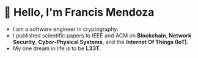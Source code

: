 ﻿# 🔐 Hello, I'm Francis Mendoza
 <!--![alt text](https://github.com/fmendoz7/fmendoz7/blob/master/Arasaka_Logotype_Red.png?raw=true)-->
- I am a software engineer in cryptography.
- I published scientific papers to IEEE and ACM on **Blockchain**, **Network Security**, **Cyber-Physical Systems**, and the **Internet Of Things (IoT)**.
- My one dream in life is to be **L33T**.
